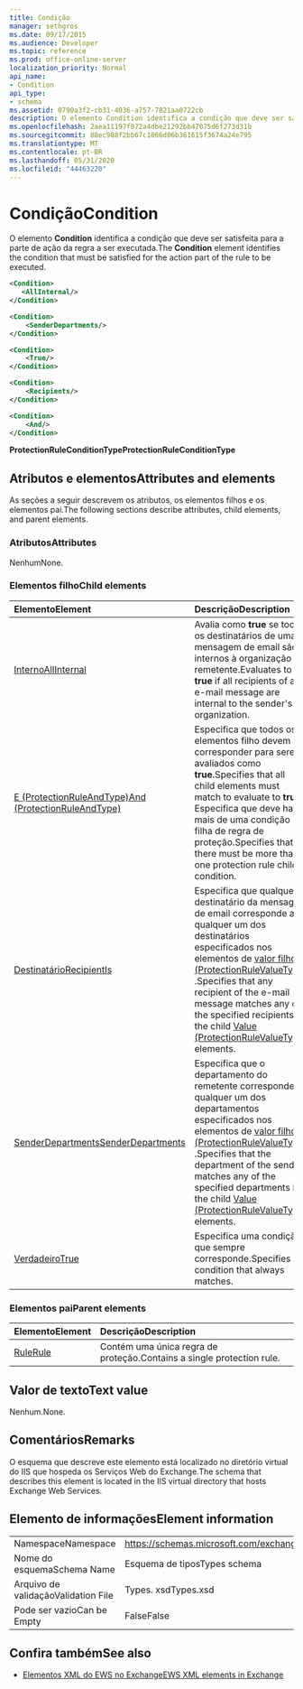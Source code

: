```yaml
---
title: Condição
manager: sethgros
ms.date: 09/17/2015
ms.audience: Developer
ms.topic: reference
ms.prod: office-online-server
localization_priority: Normal
api_name:
- Condition
api_type:
- schema
ms.assetid: 0790a3f2-cb31-4036-a757-7821aa0722cb
description: O elemento Condition identifica a condição que deve ser satisfeita para a parte de ação da regra a ser executada.
ms.openlocfilehash: 2aea11197f072a4dbe21292bb47075d6f273d31b
ms.sourcegitcommit: 88ec988f2bb67c1866d06b361615f3674a24e795
ms.translationtype: MT
ms.contentlocale: pt-BR
ms.lasthandoff: 05/31/2020
ms.locfileid: "44463220"
---
```

# <a name="condition"></a><span data-ttu-id="8e584-103">Condição</span><span class="sxs-lookup"><span data-stu-id="8e584-103">Condition</span></span>

<span data-ttu-id="8e584-104">O elemento **Condition** identifica a condição que deve ser satisfeita para a parte de ação da regra a ser executada.</span><span class="sxs-lookup"><span data-stu-id="8e584-104">The **Condition** element identifies the condition that must be satisfied for the action part of the rule to be executed.</span></span> 
  
```xml
<Condition>
   <AllInternal/>
</Condition>
```

```xml
<Condition> 
    <SenderDepartments/> 
</Condition>
```

```xml
<Condition> 
    <True/> 
</Condition>
```

```xml
<Condition> 
    <Recipients/> 
</Condition>
```

```xml
<Condition> 
    <And/> 
</Condition>
```

<span data-ttu-id="8e584-105">**ProtectionRuleConditionType**</span><span class="sxs-lookup"><span data-stu-id="8e584-105">**ProtectionRuleConditionType**</span></span>

## <a name="attributes-and-elements"></a><span data-ttu-id="8e584-106">Atributos e elementos</span><span class="sxs-lookup"><span data-stu-id="8e584-106">Attributes and elements</span></span>

<span data-ttu-id="8e584-107">As seções a seguir descrevem os atributos, os elementos filhos e os elementos pai.</span><span class="sxs-lookup"><span data-stu-id="8e584-107">The following sections describe attributes, child elements, and parent elements.</span></span>
  
### <a name="attributes"></a><span data-ttu-id="8e584-108">Atributos</span><span class="sxs-lookup"><span data-stu-id="8e584-108">Attributes</span></span>

<span data-ttu-id="8e584-109">Nenhum</span><span class="sxs-lookup"><span data-stu-id="8e584-109">None.</span></span>
  
### <a name="child-elements"></a><span data-ttu-id="8e584-110">Elementos filho</span><span class="sxs-lookup"><span data-stu-id="8e584-110">Child elements</span></span>

|<span data-ttu-id="8e584-111">**Elemento**</span><span class="sxs-lookup"><span data-stu-id="8e584-111">**Element**</span></span>|<span data-ttu-id="8e584-112">**Descrição**</span><span class="sxs-lookup"><span data-stu-id="8e584-112">**Description**</span></span>|
|:-----|:-----|
|[<span data-ttu-id="8e584-113">Interno</span><span class="sxs-lookup"><span data-stu-id="8e584-113">AllInternal</span></span>](allinternal.md) <br/> |<span data-ttu-id="8e584-114">Avalia como **true** se todos os destinatários de uma mensagem de email são internos à organização do remetente.</span><span class="sxs-lookup"><span data-stu-id="8e584-114">Evaluates to **true** if all recipients of an e-mail message are internal to the sender's organization.</span></span>  <br/> |
|[<span data-ttu-id="8e584-115">E (ProtectionRuleAndType)</span><span class="sxs-lookup"><span data-stu-id="8e584-115">And (ProtectionRuleAndType)</span></span>](and-protectionruleandtype.md) <br/> |<span data-ttu-id="8e584-116">Especifica que todos os elementos filho devem corresponder para serem avaliados como **true**.</span><span class="sxs-lookup"><span data-stu-id="8e584-116">Specifies that all child elements must match to evaluate to **true**.</span></span> <span data-ttu-id="8e584-117">Especifica que deve haver mais de uma condição filha de regra de proteção.</span><span class="sxs-lookup"><span data-stu-id="8e584-117">Specifies that there must be more than one protection rule child condition.</span></span>  <br/> |
|[<span data-ttu-id="8e584-118">Destinatário</span><span class="sxs-lookup"><span data-stu-id="8e584-118">RecipientIs</span></span>](recipientis.md) <br/> |<span data-ttu-id="8e584-119">Especifica que qualquer destinatário da mensagem de email corresponde a qualquer um dos destinatários especificados nos elementos de [valor filho (ProtectionRuleValueType)](value-protectionrulevaluetype.md) .</span><span class="sxs-lookup"><span data-stu-id="8e584-119">Specifies that any recipient of the e-mail message matches any of the specified recipients in the child [Value (ProtectionRuleValueType)](value-protectionrulevaluetype.md) elements.</span></span>  <br/> |
|[<span data-ttu-id="8e584-120">SenderDepartments</span><span class="sxs-lookup"><span data-stu-id="8e584-120">SenderDepartments</span></span>](senderdepartments.md) <br/> |<span data-ttu-id="8e584-121">Especifica que o departamento do remetente corresponde a qualquer um dos departamentos especificados nos elementos de [valor filho (ProtectionRuleValueType)](value-protectionrulevaluetype.md) .</span><span class="sxs-lookup"><span data-stu-id="8e584-121">Specifies that the department of the sender matches any of the specified departments in the child [Value (ProtectionRuleValueType)](value-protectionrulevaluetype.md) elements.</span></span>  <br/> |
|[<span data-ttu-id="8e584-122">Verdadeiro</span><span class="sxs-lookup"><span data-stu-id="8e584-122">True</span></span>](true.md) <br/> |<span data-ttu-id="8e584-123">Especifica uma condição que sempre corresponde.</span><span class="sxs-lookup"><span data-stu-id="8e584-123">Specifies a condition that always matches.</span></span>  <br/> |
   
### <a name="parent-elements"></a><span data-ttu-id="8e584-124">Elementos pai</span><span class="sxs-lookup"><span data-stu-id="8e584-124">Parent elements</span></span>

|<span data-ttu-id="8e584-125">**Elemento**</span><span class="sxs-lookup"><span data-stu-id="8e584-125">**Element**</span></span>|<span data-ttu-id="8e584-126">**Descrição**</span><span class="sxs-lookup"><span data-stu-id="8e584-126">**Description**</span></span>|
|:-----|:-----|
|[<span data-ttu-id="8e584-127">Rule</span><span class="sxs-lookup"><span data-stu-id="8e584-127">Rule</span></span>](rule.md) <br/> |<span data-ttu-id="8e584-128">Contém uma única regra de proteção.</span><span class="sxs-lookup"><span data-stu-id="8e584-128">Contains a single protection rule.</span></span>  <br/> |
   
## <a name="text-value"></a><span data-ttu-id="8e584-129">Valor de texto</span><span class="sxs-lookup"><span data-stu-id="8e584-129">Text value</span></span>

<span data-ttu-id="8e584-130">Nenhum.</span><span class="sxs-lookup"><span data-stu-id="8e584-130">None.</span></span>
  
## <a name="remarks"></a><span data-ttu-id="8e584-131">Comentários</span><span class="sxs-lookup"><span data-stu-id="8e584-131">Remarks</span></span>

<span data-ttu-id="8e584-132">O esquema que descreve este elemento está localizado no diretório virtual do IIS que hospeda os Serviços Web do Exchange.</span><span class="sxs-lookup"><span data-stu-id="8e584-132">The schema that describes this element is located in the IIS virtual directory that hosts Exchange Web Services.</span></span>
  
## <a name="element-information"></a><span data-ttu-id="8e584-133">Elemento de informações</span><span class="sxs-lookup"><span data-stu-id="8e584-133">Element information</span></span>

|||
|:-----|:-----|
|<span data-ttu-id="8e584-134">Namespace</span><span class="sxs-lookup"><span data-stu-id="8e584-134">Namespace</span></span>  <br/> |https://schemas.microsoft.com/exchange/services/2006/types  <br/> |
|<span data-ttu-id="8e584-135">Nome do esquema</span><span class="sxs-lookup"><span data-stu-id="8e584-135">Schema Name</span></span>  <br/> |<span data-ttu-id="8e584-136">Esquema de tipos</span><span class="sxs-lookup"><span data-stu-id="8e584-136">Types schema</span></span>  <br/> |
|<span data-ttu-id="8e584-137">Arquivo de validação</span><span class="sxs-lookup"><span data-stu-id="8e584-137">Validation File</span></span>  <br/> |<span data-ttu-id="8e584-138">Types. xsd</span><span class="sxs-lookup"><span data-stu-id="8e584-138">Types.xsd</span></span>  <br/> |
|<span data-ttu-id="8e584-139">Pode ser vazio</span><span class="sxs-lookup"><span data-stu-id="8e584-139">Can be Empty</span></span>  <br/> |<span data-ttu-id="8e584-140">False</span><span class="sxs-lookup"><span data-stu-id="8e584-140">False</span></span>  <br/> |
   
## <a name="see-also"></a><span data-ttu-id="8e584-141">Confira também</span><span class="sxs-lookup"><span data-stu-id="8e584-141">See also</span></span>

- [<span data-ttu-id="8e584-142">Elementos XML do EWS no Exchange</span><span class="sxs-lookup"><span data-stu-id="8e584-142">EWS XML elements in Exchange</span></span>](ews-xml-elements-in-exchange.md)

